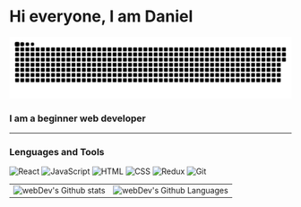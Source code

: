 # Hi everyone, I am Daniel

<p align="center">
    <img src="./assets/github-snake.svg" alt="snake">
</p>

###  I am a beginner web developer

---

### Lenguages and Tools

![React](https://img.shields.io/badge/React-0d0c0a?style=for-the-badge&logo=react)
![JavaScript](https://img.shields.io/badge/JavaScript-0d0c0a?style=for-the-badge&logo=javascript)
![HTML](https://img.shields.io/badge/HTML-0d0c0a?style=for-the-badge&logo=html5)
![CSS](https://img.shields.io/badge/CSS-0d0c0a?style=for-the-badge&logo=css3&logoColor=2965f1)
![Redux](https://img.shields.io/badge/redux-0d0c0a?style=for-the-badge&logo=redux&logoColor=764abc)
![Git](https://img.shields.io/badge/git-0d0c0a?style=for-the-badge&logo=git&logoColor=f1502f)

<table>
  <tr>
  <td>
      <img align="left" src="http://github-readme-streak-stats.herokuapp.com?user=1Danilka1&theme=dark&background=000000" alt="webDev's Github stats" />
    </td>
    <td>
      <img height="195px" alt="webDev's Github Languages" src="https://github-readme-stats-sigma-five.vercel.app/api/top-langs/?username=1Danilka1&layout=compact&theme=vision-friendly-dark" />
    </td>
  </tr>
</table>